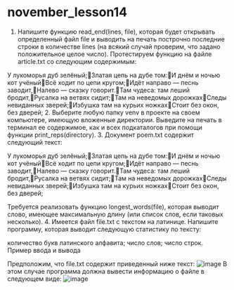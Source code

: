 # november_lesson14
1. Напишите функцию read_end(lines, file), которая будет открывать определенный файл file и выводить на печать построчно последние строки в количестве lines (на всякий случай проверим, что задано положительное целое число). Протестируем функцию на файле article.txt со следующим содержимым:

У лукоморья дуб зелёный;Златая цепь на дубе том:И днём и ночью кот учёныйВсё ходит по цепи кругом;Идёт направо — песнь заводит,Налево — сказку говорит.Там чудеса: там леший бродит,Русалка на ветвях сидит;Там на неведомых дорожкахСледы невиданных зверей;Избушка там на курьих ножкахСтоит без окон, без дверей;
2. Выберите любую папку venv в проекте на своем компьютере, имеющую вложенные директории. Выведите на печать в терминал ее содержимое, как и всех подкаталогов при помощи функции print_reps(directory).
3. Документ poem.txt содержит следующий текст:

У лукоморья дуб зелёный;Златая цепь на дубе том:И днём и ночью кот учёныйВсё ходит по цепи кругом;Идёт направо — песнь заводит,Налево — сказку говорит.Там чудеса: там леший бродит,Русалка на ветвях сидит;Там на неведомых дорожкахСледы невиданных зверей;Избушка там на курьих ножкахСтоит без окон, без дверей;

Требуется реализовать функцию longest_words(file), которая выводит слово, имеющее максимальную длину (или список слов, если таковых несколько).
4. Имеется файл file.txt с текстом на латинице. Напишите программу, которая выводит следующую статистику по тексту:

количество букв латинского алфавита;
число слов;
число строк.
Пример ввода и вывода

Предположим, что file.txt содержит приведенный ниже текст:
![image](https://github.com/AP-Yroki/november_lesson14/assets/144231060/da837ee5-fd98-4525-8e95-49cc0dbe1382)
В этом случае программа должна вывести информацию о файле в следующем виде:
![image](https://github.com/AP-Yroki/november_lesson14/assets/144231060/62aa99b9-78bb-4c98-b6af-95394292ed15)
